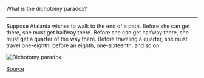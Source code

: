 What is the dichotomy paradox?

---

Suppose Atalanta wishes to walk to the end of a path. Before she can get there, she must get halfway there. Before she can get halfway there, she must get a quarter of the way there. Before traveling a quarter, she must travel one-eighth; before an eighth, one-sixteenth; and so on.

![Dichotomy paradox](https://upload.wikimedia.org/wikipedia/commons/9/9c/Zeno_Dichotomy_Paradox_alt.png)

[Source](https://en.m.wikipedia.org/wiki/Zeno%27s_paradoxes#Dichotomy_paradox)
